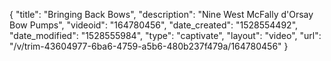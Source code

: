 {
    "title": "Bringing Back Bows",
    "description": "Nine West McFally d'Orsay Bow Pumps",
    "videoid": "164780456",
    "date_created": "1528554492",
    "date_modified": "1528555984",
    "type": "captivate",
    "layout": "video",
    "url": "\/v\/trim-43604977-6ba6-4759-a5b6-480b237f479a\/164780456"
}